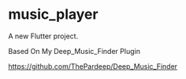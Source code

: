 # music_player

A new Flutter project.

Based On My Deep_Music_Finder Plugin

https://github.com/ThePardeep/Deep_Music_Finder
